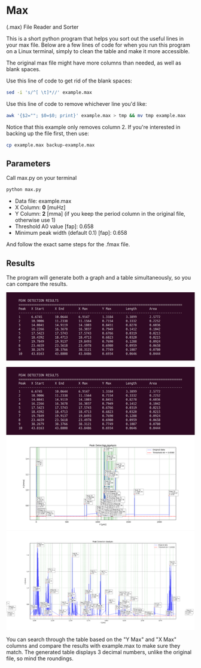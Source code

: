 # Max

(.max) File Reader and Sorter

This is a short python program that helps you sort out the useful lines in your max file. Below are a few lines of code for when you run this program on a Linux terminal, simply to clean the table and make it more accessible.

The original max file might have more columns than needed, as well as blank spaces.

Use this line of code to get rid of the blank spaces:

```bash
sed -i 's/^[ \t]*//' example.max
```

Use this line of code to remove whichever line you'd like:

```bash
awk '{$2=""; $0=$0; print}' example.max > tmp && mv tmp example.max
```

Notice that this example only removes column 2. If you're interested in backing up the file first, then use:

```bash
cp example.max backup-example.max
```

## Parameters

Call max.py on your terminal

```bash
python max.py
```

- Data file: example.max  
- X Column: **0** [muHz]
- Y Column: **2** [mma] (if you keep the period column in the original file, otherwise use 1)  
- Threshold A0 value [fap]: 0.658
- Minimum peak width (default 0.1) [fap]: 0.658

And follow the exact same steps for the .fmax file.

## Results

The program will generate both a graph and a table simultaneously, so you can compare the results.

![table](./max-table.png)

![table](https://github.com/laura-astro/max/blob/main/max-table.png)
![graph](https://github.com/laura-astro/max/blob/main/max-graph.png)
![zoom](https://github.com/laura-astro/max/blob/main/max-zoom.png)

You can search through the table based on the "Y Max" and "X Max" columns and compare the results with example.max to make sure they match. The generated table displays 3 decimal numbers, unlike the original file, so mind the roundings.
